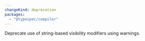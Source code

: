 ```yaml
---
changeKind: deprecation
packages:
  - "@typespec/compiler"
---
```


Deprecate use of string-based visibility modifiers using warnings.